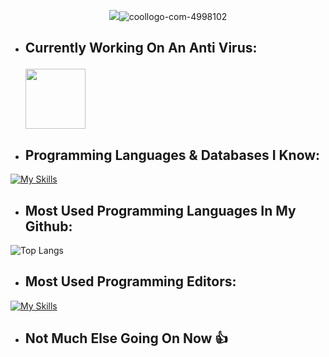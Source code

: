 <p align="center">
 <img src=<"https://imgbb.com/"><img src="https://i.ibb.co/4gms0K7/coollogo-com-4998102.png" alt="coollogo-com-4998102" border="0"></a>
</p>

- ## Currently Working On An Anti Virus: <p align="left"> <img width="96" height="96" src="https://img.icons8.com/color/96/virus-free.png" /> </a> </p>
- ## Programming Languages & Databases I Know:

  
[![My Skills](https://skillicons.dev/icons?i=cs,py,cpp,mongodb,sqlite,firebase)](https://skillicons.dev)

- ## Most Used Programming Languages In My Github:
![Top Langs](https://github-readme-stats.vercel.app/api/top-langs/?username=Ohadgips&layout=compact)

- ## Most Used Programming Editors:


[![My Skills](https://skillicons.dev/icons?i=vscode,visualstudio)](https://skillicons.dev)
- ## Not Much Else Going On Now 👍
<!--
**Ohadgips/Ohadgips** is a ✨ _special_ ✨ repository because its `README.md` (this file) appears on your GitHub profile.

Here are some ideas to get you started:

- 🔭 I’m currently working on ...
- 🌱 I’m currently learning ...
- 👯 I’m looking to collaborate on ...
- 🤔 I’m looking for help with ...
- 💬 Ask me about ...
- 📫 How to reach me: ...
- 😄 Pronouns: ...
- ⚡ Fun fact: ...
-->
